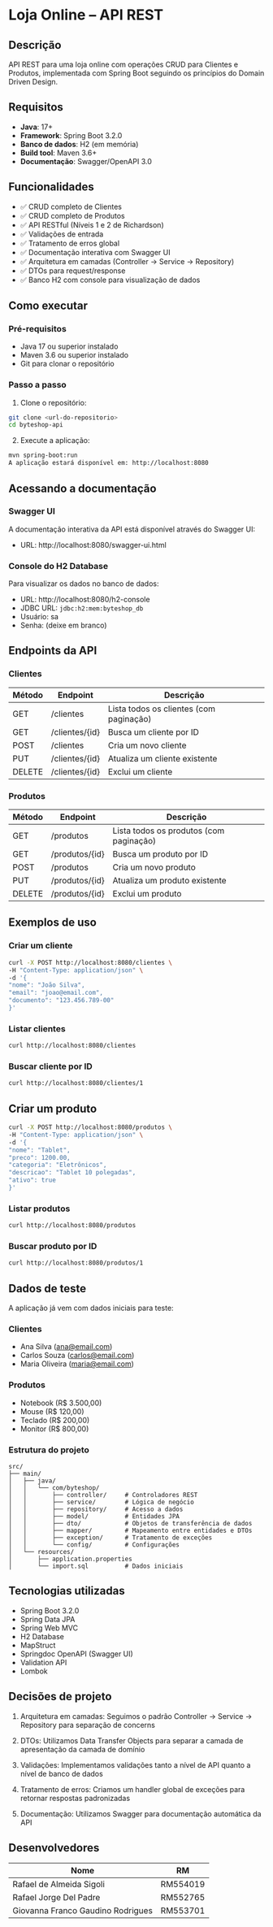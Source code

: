 # Loja Online – API REST

## Descrição
API REST para uma loja online com operações CRUD para Clientes e Produtos, implementada com Spring Boot seguindo os princípios do Domain Driven Design.

## Requisitos
- **Java**: 17+
- **Framework**: Spring Boot 3.2.0
- **Banco de dados**: H2 (em memória)
- **Build tool**: Maven 3.6+
- **Documentação**: Swagger/OpenAPI 3.0

## Funcionalidades
- ✅ CRUD completo de Clientes
- ✅ CRUD completo de Produtos
- ✅ API RESTful (Níveis 1 e 2 de Richardson)
- ✅ Validações de entrada
- ✅ Tratamento de erros global
- ✅ Documentação interativa com Swagger UI
- ✅ Arquitetura em camadas (Controller → Service → Repository)
- ✅ DTOs para request/response
- ✅ Banco H2 com console para visualização de dados

## Como executar

### Pré-requisitos
- Java 17 ou superior instalado
- Maven 3.6 ou superior instalado
- Git para clonar o repositório

### Passo a passo
1. Clone o repositório:
```bash
git clone <url-do-repositorio>
cd byteshop-api
```

2. Execute a aplicação:
```bash
mvn spring-boot:run
A aplicação estará disponível em: http://localhost:8080
```

## Acessando a documentação
### Swagger UI
A documentação interativa da API está disponível através do Swagger UI:

- URL: http://localhost:8080/swagger-ui.html

### Console do H2 Database
Para visualizar os dados no banco de dados:

- URL: http://localhost:8080/h2-console
- JDBC URL: ```jdbc:h2:mem:byteshop_db```
- Usuário: sa
- Senha: (deixe em branco)

## Endpoints da API
### Clientes
| Método | Endpoint        | Descrição                          |
|--------|-----------------|------------------------------------|
| GET    | /clientes       | Lista todos os clientes (com paginação) |
| GET    | /clientes/{id}  | Busca um cliente por ID            |
| POST   | /clientes       | Cria um novo cliente               |
| PUT    | /clientes/{id}  | Atualiza um cliente existente      |
| DELETE | /clientes/{id}  | Exclui um cliente                  |

### Produtos
| Método | Endpoint        | Descrição                           |
|--------|-----------------|-------------------------------------|
| GET    | /produtos       | Lista todos os produtos (com paginação) |
| GET    | /produtos/{id}  | Busca um produto por ID             |
| POST   | /produtos       | Cria um novo produto                |
| PUT    | /produtos/{id}  | Atualiza um produto existente       |
| DELETE | /produtos/{id}  | Exclui um produto                   |


## Exemplos de uso
### Criar um cliente
```bash
curl -X POST http://localhost:8080/clientes \
-H "Content-Type: application/json" \
-d '{
"nome": "João Silva",
"email": "joao@email.com",
"documento": "123.456.789-00"
}'
```
### Listar clientes

```bash
curl http://localhost:8080/clientes
```

### Buscar cliente por ID
```bash
curl http://localhost:8080/clientes/1
```

## Criar um produto
```bash
curl -X POST http://localhost:8080/produtos \
-H "Content-Type: application/json" \
-d '{
"nome": "Tablet",
"preco": 1200.00,
"categoria": "Eletrônicos",
"descricao": "Tablet 10 polegadas",
"ativo": true
}'
```
### Listar produtos
``` bash
curl http://localhost:8080/produtos
```

### Buscar produto por ID
``` bash
curl http://localhost:8080/produtos/1
```

## Dados de teste
A aplicação já vem com dados iniciais para teste:

### Clientes
- Ana Silva (ana@email.com)
- Carlos Souza (carlos@email.com)
- Maria Oliveira (maria@email.com)

### Produtos
- Notebook (R$ 3.500,00)
- Mouse (R$ 120,00)
- Teclado (R$ 200,00)
- Monitor (R$ 800,00)

### Estrutura do projeto


``` text
src/
├── main/
│   ├── java/
│   │   └── com/byteshop/
│   │       ├── controller/     # Controladores REST
│   │       ├── service/        # Lógica de negócio
│   │       ├── repository/     # Acesso a dados
│   │       ├── model/          # Entidades JPA
│   │       ├── dto/            # Objetos de transferência de dados
│   │       ├── mapper/         # Mapeamento entre entidades e DTOs
│   │       ├── exception/      # Tratamento de exceções
│   │       └── config/         # Configurações
│   └── resources/
│       ├── application.properties
│       └── import.sql          # Dados iniciais
``` 

## Tecnologias utilizadas
- Spring Boot 3.2.0
- Spring Data JPA
- Spring Web MVC
- H2 Database
- MapStruct
- Springdoc OpenAPI (Swagger UI)
- Validation API
- Lombok

## Decisões de projeto
1. Arquitetura em camadas: Seguimos o padrão Controller → Service → Repository para separação de concerns

2. DTOs: Utilizamos Data Transfer Objects para separar a camada de apresentação da camada de domínio

3. Validações: Implementamos validações tanto a nível de API quanto a nível de banco de dados

4. Tratamento de erros: Criamos um handler global de exceções para retornar respostas padronizadas

5. Documentação: Utilizamos Swagger para documentação automática da API

## Desenvolvedores
| Nome                                    | RM      |
|----------------------------------------|---------|
| Rafael de Almeida Sigoli                | RM554019 |
| Rafael Jorge Del Padre                  | RM552765|
| Giovanna Franco Gaudino Rodrigues       | RM553701 |

